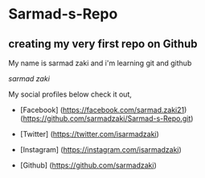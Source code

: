 # Sarmad-s-Repo
## creating my very first repo on Github

My name is sarmad zaki and i'm learning git and github

*sarmad zaki*

My social profiles below check it out,

* [Facebook] (https://facebook.com/sarmad.zaki21) (https://github.com/sarmadzaki/Sarmad-s-Repo.git)

* [Twitter] (https://twitter.com/isarmadzaki)

* [Instagram] (https://instagram.com/isarmadzaki)

* [Github] (https://github.com/sarmadzaki)
